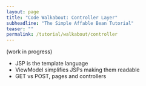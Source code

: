 ```yaml
---
layout: page
title: "Code Walkabout: Controller Layer"
subheadline: "The Simple Affable Bean Tutorial"
teaser: ""
permalink: /tutorial/walkabout/controller
---
```


(work in progress) 

 - JSP is the template language
 - ViewModel simplifies JSPs making them readable
 - GET vs POST, pages and controllers
